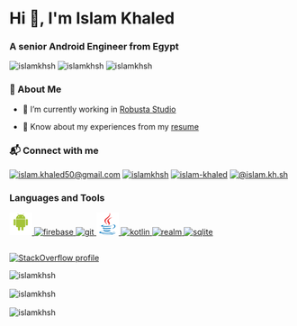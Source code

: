 <h1 align="left">Hi 👋, I'm Islam Khaled</h1>
<h3 align="left">A senior Android Engineer from Egypt</h3>

<p align="left"> <img src="https://komarev.com/ghpvc/?username=islamkhsh&label=Profile%20views&color=0e75b6&style=flat" alt="islamkhsh" />
		   <img src="https://badges.pufler.dev/repos/islamkhsh" alt="islamkhsh" />
		   <img src="https://img.shields.io/github/followers/islamkhsh?label=Followers" alt="islamkhsh" />
</p>
 
 
### 📌 About Me 
- 🔭 I’m currently working in [Robusta Studio](https://robustastudio.com/)

- 📄 Know about my experiences from my [resume](https://drive.google.com/file/d/1dQz0CmbRPTDqRMEvrgXccZ-5rMd2nPQd/view?usp=sharing)


### 📬 Connect with me
<p align="left">
<a href="https://mail.google.com/mail/?view=cm&source=mailto&to=islam.khaled50@gmail.com" target="blank"><img align="center" src="https://upload.wikimedia.org/wikipedia/commons/7/7e/Gmail_icon_%282020%29.svg" alt="islam.khaled50@gmail.com" height="30" width="30" /></a>
<a href="https://linkedin.com/in/islamkhsh" target="blank"><img align="center" src="https://raw.githubusercontent.com/rahuldkjain/github-profile-readme-generator/master/src/images/icons/Social/linked-in-alt.svg" alt="islamkhsh" height="30" width="40" /></a>	
<a href="https://stackoverflow.com/users/4760639/islam-khaled" target="blank"><img align="center" src="https://raw.githubusercontent.com/rahuldkjain/github-profile-readme-generator/master/src/images/icons/Social/stack-overflow.svg" alt="islam-khaled" height="30" width="40" /></a>
<a href="https://medium.com/@islam.kh.sh" target="blank"><img align="center" src="https://raw.githubusercontent.com/rahuldkjain/github-profile-readme-generator/master/src/images/icons/Social/medium.svg" alt="@islam.kh.sh" height="30" width="40" /></a>
</p>

### Languages and Tools
<p align="left"> <a href="https://developer.android.com" target="_blank" rel="noreferrer"> <img src="https://raw.githubusercontent.com/devicons/devicon/master/icons/android/android-original-wordmark.svg" alt="android" width="40" height="40"/> </a> <a href="https://firebase.google.com/" target="_blank" rel="noreferrer"> <img src="https://www.vectorlogo.zone/logos/firebase/firebase-icon.svg" alt="firebase" width="40" height="40"/> </a> <a href="https://git-scm.com/" target="_blank" rel="noreferrer"> <img src="https://www.vectorlogo.zone/logos/git-scm/git-scm-icon.svg" alt="git" width="40" height="40"/> </a> <a href="https://www.java.com" target="_blank" rel="noreferrer"> <img src="https://raw.githubusercontent.com/devicons/devicon/master/icons/java/java-original.svg" alt="java" width="40" height="40"/> </a> <a href="https://kotlinlang.org" target="_blank" rel="noreferrer"> <img src="https://www.vectorlogo.zone/logos/kotlinlang/kotlinlang-icon.svg" alt="kotlin" width="40" height="40"/> </a> <a href="https://realm.io/" target="_blank" rel="noreferrer"> <img src="https://raw.githubusercontent.com/bestofjs/bestofjs-webui/8665e8c267a0215f3159df28b33c365198101df5/public/logos/realm.svg" alt="realm" width="40" height="40"/> </a> <a href="https://www.sqlite.org/" target="_blank" rel="noreferrer"> <img src="https://www.vectorlogo.zone/logos/sqlite/sqlite-icon.svg" alt="sqlite" width="40" height="40"/> </a> </p>

##

<a href="https://stackoverflow.com/users/4760639/islam-khaled"><img src="https://stackoverflow.com/users/flair/4760639.png?theme=light" width="225" alt="StackOverflow profile" title="StackOverflow profile"></a>

<img src="https://github-readme-stats.vercel.app/api/top-langs?username=islamkhsh&show_icons=true&locale=en&layout=compact" alt="islamkhsh" />

<img align="center" src="https://github-readme-stats.vercel.app/api?username=islamkhsh&show_icons=true&locale=en" alt="islamkhsh" /></p>

<p><img align="center" src="https://github-readme-streak-stats.herokuapp.com/?user=islamkhsh&" alt="islamkhsh" /></p>

 
